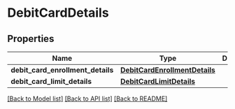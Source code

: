 # DebitCardDetails

## Properties
Name | Type | Description | Notes
------------ | ------------- | ------------- | -------------
**debit_card_enrollment_details** | [**DebitCardEnrollmentDetails**](DebitCardEnrollmentDetails.md) |  | [optional] 
**debit_card_limit_details** | [**DebitCardLimitDetails**](DebitCardLimitDetails.md) |  | [optional] 

[[Back to Model list]](../README.md#documentation-for-models) [[Back to API list]](../README.md#documentation-for-api-endpoints) [[Back to README]](../README.md)

